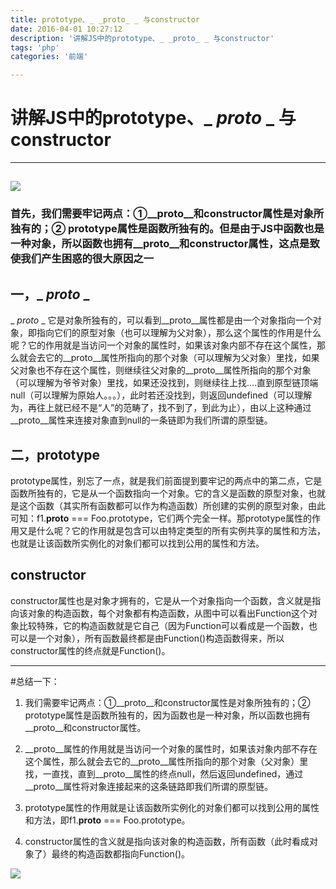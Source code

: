```yaml
---
title: prototype、_ _proto_ _ 与constructor
date: 2016-04-01 10:27:12
description: '讲解JS中的prototype、_ _proto_ _ 与constructor'
tags: 'php'
categories: '前端'

---
```


# 讲解JS中的prototype、_ _proto_ _ 与constructor
---
![](https://i.imgur.com/spnZ8Hr.png)
--- 

### 首先，我们需要牢记两点：①__proto__和constructor属性是对象所独有的；② prototype属性是函数所独有的。但是由于JS中函数也是一种对象，所以函数也拥有__proto__和constructor属性，这点是致使我们产生困惑的很大原因之一

## 一，_ _proto_ _

  _ _proto_ _ 它是对象所独有的，可以看到__proto__属性都是由一个对象指向一个对象，即指向它们的原型对象（也可以理解为父对象），那么这个属性的作用是什么呢？它的作用就是当访问一个对象的属性时，如果该对象内部不存在这个属性，那么就会去它的__proto__属性所指向的那个对象（可以理解为父对象）里找，如果父对象也不存在这个属性，则继续往父对象的__proto__属性所指向的那个对象（可以理解为爷爷对象）里找，如果还没找到，则继续往上找….直到原型链顶端null（可以理解为原始人。。。），此时若还没找到，则返回undefined（可以理解为，再往上就已经不是“人”的范畴了，找不到了，到此为止），由以上这种通过__proto__属性来连接对象直到null的一条链即为我们所谓的原型链。

## 二，prototype

prototype属性，别忘了一点，就是我们前面提到要牢记的两点中的第二点，它是函数所独有的，它是从一个函数指向一个对象。它的含义是函数的原型对象，也就是这个函数（其实所有函数都可以作为构造函数）所创建的实例的原型对象，由此可知：f1.__proto__ === Foo.prototype，它们两个完全一样。那prototype属性的作用又是什么呢？它的作用就是包含可以由特定类型的所有实例共享的属性和方法，也就是让该函数所实例化的对象们都可以找到公用的属性和方法。

## constructor
constructor属性也是对象才拥有的，它是从一个对象指向一个函数，含义就是指向该对象的构造函数，每个对象都有构造函数，从图中可以看出Function这个对象比较特殊，它的构造函数就是它自己（因为Function可以看成是一个函数，也可以是一个对象），所有函数最终都是由Function()构造函数得来，所以constructor属性的终点就是Function()。

---

#总结一下： 
1. 我们需要牢记两点：①__proto__和constructor属性是对象所独有的；② prototype属性是函数所独有的，因为函数也是一种对象，所以函数也拥有__proto__和constructor属性。

2. __proto__属性的作用就是当访问一个对象的属性时，如果该对象内部不存在这个属性，那么就会去它的__proto__属性所指向的那个对象（父对象）里找，一直找，直到__proto__属性的终点null，然后返回undefined，通过__proto__属性将对象连接起来的这条链路即我们所谓的原型链。

3. prototype属性的作用就是让该函数所实例化的对象们都可以找到公用的属性和方法，即f1.__proto__ === Foo.prototype。

4. constructor属性的含义就是指向该对象的构造函数，所有函数（此时看成对象了）最终的构造函数都指向Function()。

![](https://i.imgur.com/nDwLg2Y.jpg)

